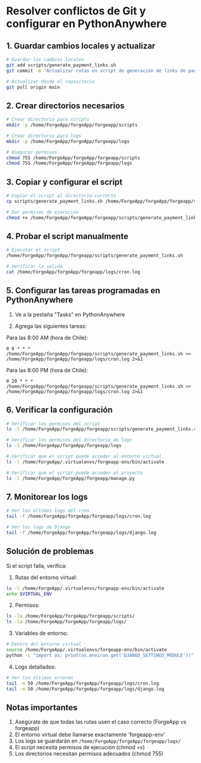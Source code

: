 # Resolver conflictos de Git y configurar en PythonAnywhere

## 1. Guardar cambios locales y actualizar

```bash
# Guardar los cambios locales
git add scripts/generate_payment_links.sh
git commit -m "Actualizar rutas en script de generación de links de pago"

# Actualizar desde el repositorio
git pull origin main
```

## 2. Crear directorios necesarios

```bash
# Crear directorio para scripts
mkdir -p /home/ForgeApp/forgeApp/forgeapp/scripts

# Crear directorio para logs
mkdir -p /home/ForgeApp/forgeApp/forgeapp/logs

# Asegurar permisos
chmod 755 /home/ForgeApp/forgeApp/forgeapp/scripts
chmod 755 /home/ForgeApp/forgeApp/forgeapp/logs
```

## 3. Copiar y configurar el script

```bash
# Copiar el script al directorio correcto
cp scripts/generate_payment_links.sh /home/ForgeApp/forgeApp/forgeapp/scripts/

# Dar permisos de ejecución
chmod +x /home/ForgeApp/forgeApp/forgeapp/scripts/generate_payment_links.sh
```

## 4. Probar el script manualmente

```bash
# Ejecutar el script
/home/ForgeApp/forgeApp/forgeapp/scripts/generate_payment_links.sh

# Verificar la salida
cat /home/ForgeApp/forgeApp/forgeapp/logs/cron.log
```

## 5. Configurar las tareas programadas en PythonAnywhere

1. Ve a la pestaña "Tasks" en PythonAnywhere

2. Agrega las siguientes tareas:

Para las 8:00 AM (hora de Chile):
```
0 8 * * * /home/ForgeApp/forgeApp/forgeapp/scripts/generate_payment_links.sh >> /home/ForgeApp/forgeApp/forgeapp/logs/cron.log 2>&1
```

Para las 8:00 PM (hora de Chile):
```
0 20 * * * /home/ForgeApp/forgeApp/forgeapp/scripts/generate_payment_links.sh >> /home/ForgeApp/forgeApp/forgeapp/logs/cron.log 2>&1
```

## 6. Verificar la configuración

```bash
# Verificar los permisos del script
ls -l /home/ForgeApp/forgeApp/forgeapp/scripts/generate_payment_links.sh

# Verificar los permisos del directorio de logs
ls -l /home/ForgeApp/forgeApp/forgeapp/logs

# Verificar que el script puede acceder al entorno virtual
ls -l /home/ForgeApp/.virtualenvs/forgeapp-env/bin/activate

# Verificar que el script puede acceder al proyecto
ls -l /home/ForgeApp/forgeApp/forgeapp/manage.py
```

## 7. Monitorear los logs

```bash
# Ver los últimos logs del cron
tail -f /home/ForgeApp/forgeApp/forgeapp/logs/cron.log

# Ver los logs de Django
tail -f /home/ForgeApp/forgeApp/forgeapp/logs/django.log
```

## Solución de problemas

Si el script falla, verifica:

1. Rutas del entorno virtual:
```bash
ls -l /home/ForgeApp/.virtualenvs/forgeapp-env/bin/activate
echo $VIRTUAL_ENV
```

2. Permisos:
```bash
ls -la /home/ForgeApp/forgeApp/forgeapp/scripts/
ls -la /home/ForgeApp/forgeApp/forgeapp/logs/
```

3. Variables de entorno:
```bash
# Dentro del entorno virtual
source /home/ForgeApp/.virtualenvs/forgeapp-env/bin/activate
python -c "import os; print(os.environ.get('DJANGO_SETTINGS_MODULE'))"
```

4. Logs detallados:
```bash
# Ver los últimos errores
tail -n 50 /home/ForgeApp/forgeApp/forgeapp/logs/cron.log
tail -n 50 /home/ForgeApp/forgeApp/forgeapp/logs/django.log
```

## Notas importantes

1. Asegúrate de que todas las rutas usen el caso correcto (ForgeApp vs forgeapp)
2. El entorno virtual debe llamarse exactamente 'forgeapp-env'
3. Los logs se guardarán en `/home/ForgeApp/forgeApp/forgeapp/logs/`
4. El script necesita permisos de ejecución (chmod +x)
5. Los directorios necesitan permisos adecuados (chmod 755)
